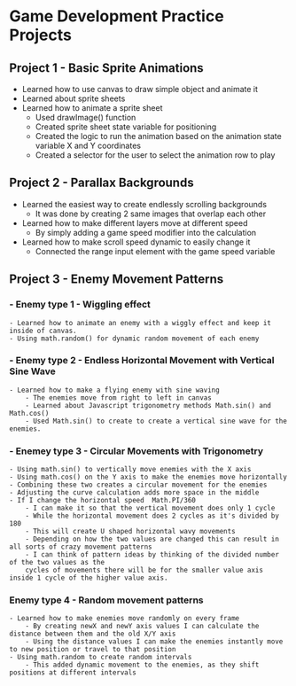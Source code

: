 # Game Development Practice Projects 

## Project 1 - Basic Sprite Animations 

- Learned how to use canvas to draw simple object and animate it
- Learned about sprite sheets
- Learned how to animate a sprite sheet 
    - Used drawImage() function
    - Created sprite sheet state variable for positioning 
    - Created the logic to run the animation based on the animation state variable X and Y coordinates
    - Created a selector for the user to select the animation row to play

## Project 2 - Parallax Backgrounds

- Learned the easiest way to create endlessly scrolling backgrounds
    - It was done by creating 2 same images that overlap each other 
- Learned how to make different layers move at different speed
    - By simply adding a game speed modifier into the calculation
- Learned how to make scroll speed dynamic to easily change it
    - Connected the range input element with the game speed variable

## Project 3 - Enemy Movement Patterns 

### - Enemy type 1 - Wiggling effect
    - Learned how to animate an enemy with a wiggly effect and keep it inside of canvas.
    - Using math.random() for dynamic random movement of each enemy 

### - Enemy type 2 - Endless Horizontal Movement with Vertical Sine Wave
    - Learned how to make a flying enemy with sine waving
        - The enemies move from right to left in canvas 
        - Learned about Javascript trigonometry methods Math.sin() and Math.cos()
        - Used Math.sin() to create to create a vertical sine wave for the enemies.

### - Enemey type 3 - Circular Movements with Trigonometry 
    - Using math.sin() to vertically move enemies with the X axis
    - Using math.cos() on the Y axis to make the enemies move horizontally
    - Combining these two creates a circular movement for the enemies
    - Adjusting the curve calculation adds more space in the middle
    - If I change the horizontal speed  Math.PI/360
        - I can make it so that the vertical movement does only 1 cycle
        - While the horizontal movement does 2 cycles as it's divided by 180
        - This will create U shaped horizontal wavy movements 
        - Depending on how the two values are changed this can result in all sorts of crazy movement patterns
        - I can think of pattern ideas by thinking of the divided number of the two values as the
        cycles of movements there will be for the smaller value axis inside 1 cycle of the higher value axis.
    
### Enemy type 4 - Random movement patterns 
    - Learned how to make enemies move randomly on every frame
        - By creating newX and newY axis values I can calculate the distance between them and the old X/Y axis 
        - Using the distance values I can make the enemies instantly move to new position or travel to that position
    - Using math.random to create random intervals 
        - This added dynamic movement to the enemies, as they shift positions at different intervals